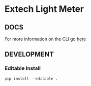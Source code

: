 # Extech Light Meter

## DOCS

For more information on the CLI go [here](https://micheleforesedev.github.io/extech/)

## DEVELOPMENT

### Editable Install

```console
pip install --editable .
```
